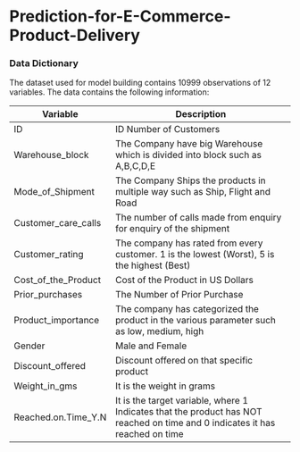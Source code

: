 # Prediction-for-E-Commerce-Product-Delivery
### Data Dictionary
The dataset used for model building contains 10999 observations of 12 variables. The data contains the following information:


| Variable | Description |
| --- | --- |
|ID|ID Number of Customers|
|Warehouse_block|The Company have big Warehouse which is divided into block such as A,B,C,D,E|
|Mode_of_Shipment|The Company Ships the products in multiple way such as Ship, Flight and Road|
|Customer_care_calls|The number of calls made from enquiry for enquiry of the shipment|
|Customer_rating|The company has rated from every customer. 1 is the lowest (Worst), 5 is the highest (Best)|
|Cost_of_the_Product|Cost of the Product in US Dollars|
|Prior_purchases|The Number of Prior Purchase|
|Product_importance|The company has categorized the product in the various parameter such as low, medium, high|
|Gender|Male and Female|
|Discount_offered|Discount offered on that specific product|
|Weight_in_gms|It is the weight in grams|
|Reached.on.Time_Y.N|It is the target variable, where 1 Indicates that the product has NOT reached on time and 0 indicates it has reached on time|
